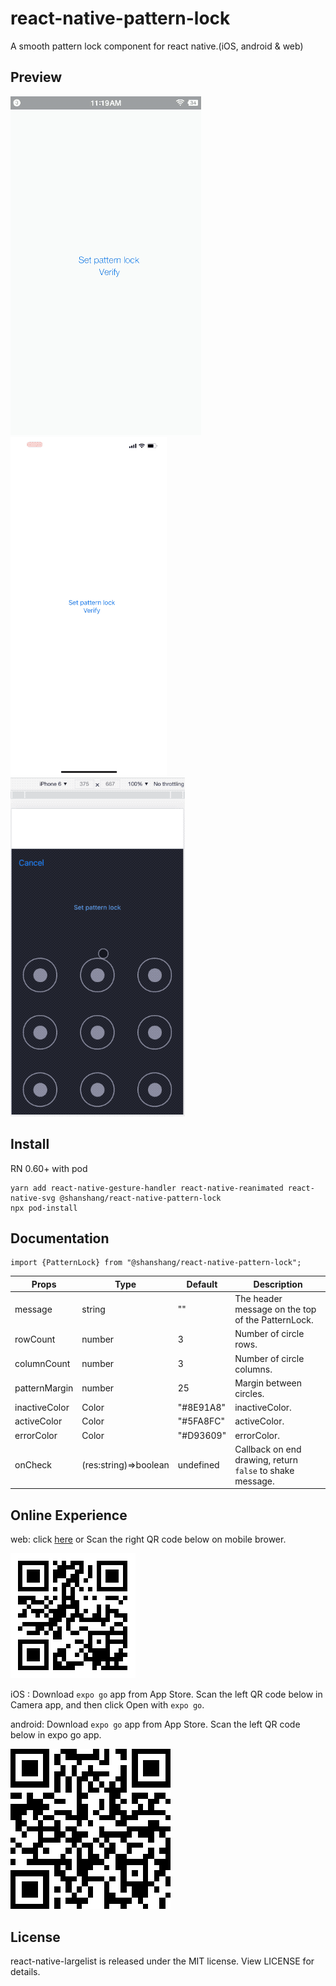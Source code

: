 <!--
 * @Author: 石破天惊
 * @email: shanshang130@gmail.com
 * @Date: 2021-08-04 00:34:29
 * @LastEditTime: 2021-08-05 17:44:58
 * @LastEditors: 石破天惊
 * @Description: 
-->

# react-native-pattern-lock

A smooth pattern lock component for react native.(iOS, android & web)
## Preview

![android](./assets/demo.android.gif) ![ios](./assets/demo.ios.gif) ![web](./assets/demo.web.gif)

## Install

RN 0.60+ with pod
```
yarn add react-native-gesture-handler react-native-reanimated react-native-svg @shanshang/react-native-pattern-lock
npx pod-install
```

## Documentation

```
import {PatternLock} from "@shanshang/react-native-pattern-lock";
```

Props | Type | Default | Description
---- | ------ | --------- | --------
message | string | "" | The header message on the top of the PatternLock.
rowCount | number | 3 | Number of circle rows.
columnCount | number | 3 | Number of circle columns.
patternMargin | number | 25 | Margin between circles.
inactiveColor | Color | "#8E91A8" | inactiveColor.
activeColor | Color | "#5FA8FC" | activeColor.
errorColor | Color | "#D93609" | errorColor.
onCheck | (res:string)=>boolean | undefined | Callback on end drawing, return `false` to shake message.

## Online Experience


web: click [here](http://pl.bolan9999.com) or Scan the right QR code below on mobile brower.

![Online Experience](./assets/web-experience.png)

iOS : Download `expo go` app from App Store. Scan the left QR code below in Camera app, and then click Open with `expo go`.

android: Download `expo go` app from App Store. Scan the left QR code below in expo go app.

![Online Experience](./assets/download-app.png) 


## License

react-native-largelist is released under the MIT license. View LICENSE for details.